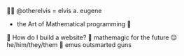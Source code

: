 ✌🏾 @otherelvis = elvis a. eugene

* the Art of Mathematical programming 👀
  
🌱 How do I build a website?
💞️ mathemagic for the future
😌 he/him/they/them
🤣 emus outsmarted guns

<!---
otherelvis/otherelvis is a ✨ special ✨ repository because its `README.md` (this file) appears on your GitHub profile.
You can click the Preview link to take a look at your changes.
--->
